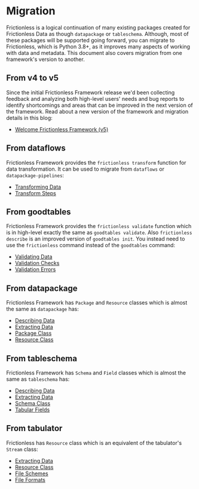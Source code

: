 # Migration

Frictionless is a logical continuation of many existing packages created for Frictionless Data as though `datapackage` or `tableschema`. Although, most of these packages will be supported going forward, you can migrate to Frictionless, which is Python 3.8+, as it improves many aspects of working with data and metadata. This document also covers migration from one framework's version to another.

## From v4 to v5

Since the initial Frictionless Framework release we'd been collecting feedback and analyzing both high-level users' needs and bug reports to identify shortcomings and areas that can be improved in the next version of the framework. Read about a new version of the framework and migration details in this blog:

- [Welcome Frictionless Framework (v5)](../../blog/2022-08-22-frictionless-framework-v5.html)

## From dataflows

Frictionless Framework provides the `frictionless transform` function for data transformation. It can be used to migrate from `dataflows` or `datapackage-pipelines`:
- [Transforming Data](../guides/transforming-data.html)
- [Transform Steps](../steps/resource.html)

## From goodtables

Frictionless Framework provides the `frictionless validate` function which is in high-level exactly the same as `goodtables validate`. Also `frictionless describe` is an improved version of `goodtables init`. You instead need to use the `frictionless` command instead of the `goodtables` command:
- [Validating Data](../guides/validating-data.html)
- [Validation Checks](../checks/baseline.html)
- [Validation Errors](../errors/metadata.html)

## From datapackage

Frictionless Framework has `Package` and `Resource` classes which is almost the same as `datapackage` has:

- [Describing Data](../guides/describing-data.html)
- [Extracting Data](../guides/extracting-data.html)
- [Package Class](../framework/package.html)
- [Resource Class](../framework/resource.html)

## From tableschema

Frictionless Framework has `Schema` and `Field` classes which is almost the same as `tableschema` has:

- [Describing Data](../guides/describing-data.html)
- [Extracting Data](../guides/extracting-data.html)
- [Schema Class](../framework/schema.html)
- [Tabular Fields](../fields/any.html)

## From tabulator

Frictionless has `Resource` class which is an equivalent of the tabulator's `Stream` class:

- [Extracting Data](../guides/extracting-data.html)
- [Resource Class](../framework/resource.html)
- [File Schemes](../schemes/aws.html)
- [File Formats](../formats/csv.html)
